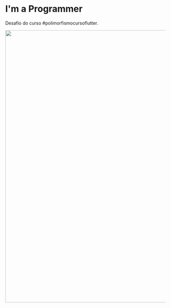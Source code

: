# I'm a Programmer

Desafio do curso #polimorfismocursoflutter.

<p align="center">
    <img widt'h="421" height="853" src="imagens/app.gif">
</p>

